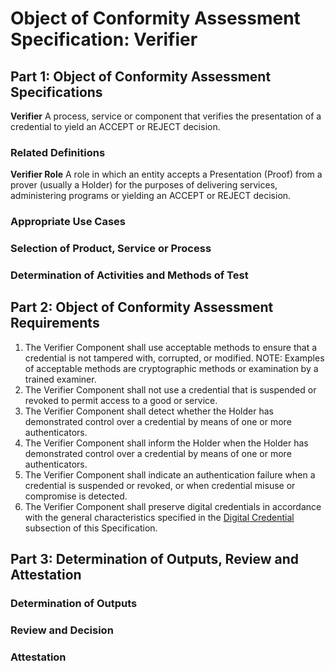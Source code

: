 # Object of Conformity Assessment Specification: Verifier

## Part 1: Object of Conformity Assessment Specifications

**Verifier** A process, service or component that verifies the presentation of a credential to yield an ACCEPT or REJECT decision.

### Related Definitions

**Verifier Role** A role in which an entity accepts a Presentation (Proof) from a prover (usually a Holder) for the purposes of delivering services, administering programs or yielding an ACCEPT or REJECT decision.

### Appropriate Use Cases

### Selection of Product, Service or Process

### Determination of Activities and Methods of Test

## Part 2: Object of Conformity Assessment Requirements

1. The Verifier Component shall use acceptable methods to ensure that a credential is not tampered with, corrupted, or modified. NOTE: Examples of acceptable methods are cryptographic methods or examination by a trained examiner.
2. The Verifier Component shall not use a credential that is suspended or revoked to permit access to a good or service.
3. The Verifier Component shall detect whether the Holder has demonstrated control over a credential by means of one or more authenticators.
4. The Verifier Component shall inform the Holder when the Holder has demonstrated control over a credential by means of one or more authenticators.
5. The Verifier Component shall indicate an authentication failure when a credential is suspended or revoked, or when credential misuse or compromise is detected.
6. The Verifier Component shall preserve digital credentials in accordance with the general characteristics specified in the [Digital Credential](./objca-digital-credential.md) subsection of this Specification.

## Part 3: Determination of Outputs, Review and Attestation

### Determination of Outputs

### Review and Decision

### Attestation

